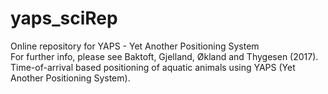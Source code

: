 # yaps_sciRep
Online repository for YAPS - Yet Another Positioning System  
For further info, please see Baktoft, Gjelland, Økland and Thygesen (2017). Time-of-arrival based positioning of aquatic animals using YAPS (Yet Another Positioning System).

